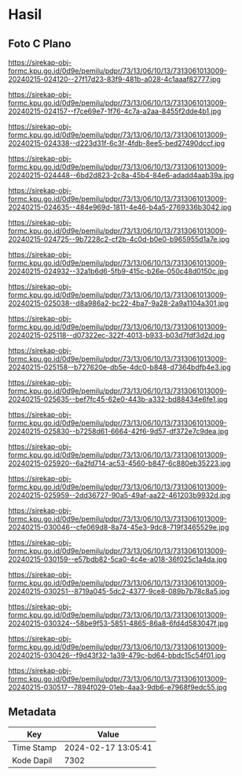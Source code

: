 # Hasil

## Foto C Plano

https://sirekap-obj-formc.kpu.go.id/0d9e/pemilu/pdpr/73/13/06/10/13/7313061013009-20240215-024120--27f17d23-83f9-481b-a028-4c1aaaf82777.jpg

https://sirekap-obj-formc.kpu.go.id/0d9e/pemilu/pdpr/73/13/06/10/13/7313061013009-20240215-024157--f7ce69e7-1f76-4c7a-a2aa-8455f2dde4b1.jpg

https://sirekap-obj-formc.kpu.go.id/0d9e/pemilu/pdpr/73/13/06/10/13/7313061013009-20240215-024338--d223d31f-6c3f-4fdb-8ee5-bed27490dccf.jpg

https://sirekap-obj-formc.kpu.go.id/0d9e/pemilu/pdpr/73/13/06/10/13/7313061013009-20240215-024448--6bd2d823-2c8a-45b4-84e6-adadd4aab39a.jpg

https://sirekap-obj-formc.kpu.go.id/0d9e/pemilu/pdpr/73/13/06/10/13/7313061013009-20240215-024635--484e969d-1811-4e46-b4a5-2769336b3042.jpg

https://sirekap-obj-formc.kpu.go.id/0d9e/pemilu/pdpr/73/13/06/10/13/7313061013009-20240215-024725--9b7228c2-cf2b-4c0d-b0e0-b965955d1a7e.jpg

https://sirekap-obj-formc.kpu.go.id/0d9e/pemilu/pdpr/73/13/06/10/13/7313061013009-20240215-024932--32a1b6d6-5fb9-415c-b26e-050c48d0150c.jpg

https://sirekap-obj-formc.kpu.go.id/0d9e/pemilu/pdpr/73/13/06/10/13/7313061013009-20240215-025038--d8a986a2-bc22-4ba7-9a28-2a9a1104a301.jpg

https://sirekap-obj-formc.kpu.go.id/0d9e/pemilu/pdpr/73/13/06/10/13/7313061013009-20240215-025118--d07322ec-322f-4013-b933-b03d7fdf3d2d.jpg

https://sirekap-obj-formc.kpu.go.id/0d9e/pemilu/pdpr/73/13/06/10/13/7313061013009-20240215-025158--b727620e-db5e-4dc0-b848-d7364bdfb4e3.jpg

https://sirekap-obj-formc.kpu.go.id/0d9e/pemilu/pdpr/73/13/06/10/13/7313061013009-20240215-025635--bef7fc45-62e0-443b-a332-bd88434e6fe1.jpg

https://sirekap-obj-formc.kpu.go.id/0d9e/pemilu/pdpr/73/13/06/10/13/7313061013009-20240215-025830--b7258d61-6664-42f6-9d57-df372e7c9dea.jpg

https://sirekap-obj-formc.kpu.go.id/0d9e/pemilu/pdpr/73/13/06/10/13/7313061013009-20240215-025920--6a2fd714-ac53-4560-b847-6c880eb35223.jpg

https://sirekap-obj-formc.kpu.go.id/0d9e/pemilu/pdpr/73/13/06/10/13/7313061013009-20240215-025959--2dd36727-90a5-49af-aa22-461203b9932d.jpg

https://sirekap-obj-formc.kpu.go.id/0d9e/pemilu/pdpr/73/13/06/10/13/7313061013009-20240215-030046--cfe069d8-8a74-45e3-9dc8-719f3465529e.jpg

https://sirekap-obj-formc.kpu.go.id/0d9e/pemilu/pdpr/73/13/06/10/13/7313061013009-20240215-030159--e57bdb82-5ca0-4c4e-a018-36f025c1a4da.jpg

https://sirekap-obj-formc.kpu.go.id/0d9e/pemilu/pdpr/73/13/06/10/13/7313061013009-20240215-030251--8719a045-5dc2-4377-9ce8-089b7b78c8a5.jpg

https://sirekap-obj-formc.kpu.go.id/0d9e/pemilu/pdpr/73/13/06/10/13/7313061013009-20240215-030324--58be9f53-5851-4865-86a8-6fd4d583047f.jpg

https://sirekap-obj-formc.kpu.go.id/0d9e/pemilu/pdpr/73/13/06/10/13/7313061013009-20240215-030426--f9d43f32-1a39-479c-bd64-bbdc15c54f01.jpg

https://sirekap-obj-formc.kpu.go.id/0d9e/pemilu/pdpr/73/13/06/10/13/7313061013009-20240215-030517--7894f029-01eb-4aa3-9db6-e7968f9edc55.jpg


## Metadata

| Key        | Value               |
| ---------- | ------------------- |
| Time Stamp | 2024-02-17 13:05:41 |
| Kode Dapil | 7302                |



